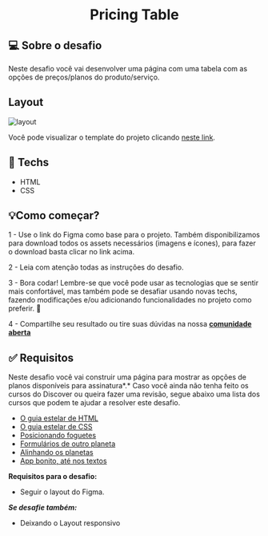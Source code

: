 <h1 align="center">Pricing Table</h1>

## 💻 Sobre o desafio

Neste desafio você vai desenvolver uma página com uma tabela com as opções de preços/planos do produto/serviço.

## Layout

<img src="https://ik.imagekit.io/gczsuhmv3/pricingtable_b2_DR-ThQ.png?ik-sdk-version=javascript-1.4.3&updatedAt=1643755420215" alt="layout"/>

Você pode visualizar o template do projeto clicando [neste link](https://www.figma.com/file/sSq019RDznSm3eyZoo3OHc/DD-Pricing-Table/duplicate).

## 🚀 **Techs**

- HTML
- CSS

## 💡**Como começar?**

1 - Use o link do Figma como base para o projeto. Também disponibilizamos para download todos os assets necessários (imagens e ícones), para fazer o download basta clicar no link acima.

2 - Leia com atenção todas as instruções do desafio.

3 - Bora codar! Lembre-se que você pode usar as tecnologias que se sentir mais confortável, mas também pode se desafiar usando novas techs, fazendo modificações e/ou adicionando funcionalidades no projeto como preferir. 🚀

4 - Compartilhe seu resultado ou tire suas dúvidas na nossa [**comunidade aberta**](https://discord.gg/bacwY2gDCF)

## ✅ **Requisitos**

Neste desafio você vai construir uma página para mostrar as opções de planos disponíveis para assinatura*.* Caso você ainda não tenha feito os cursos do Discover ou queira fazer uma revisão, segue abaixo uma lista dos cursos que podem te ajudar a resolver este desafio.

- [O guia estelar de HTML](https://app.rocketseat.com.br/node/o-guia-estelar-de-html)
- [O guia estelar de CSS](https://app.rocketseat.com.br/node/o-guia-estelar-de-css)
- [Posicionando foguetes](https://app.rocketseat.com.br/node/posicionando-foguetes)
- [Formulários de outro planeta](https://app.rocketseat.com.br/node/formularios-de-outro-planeta)
- [Alinhando os planetas](https://app.rocketseat.com.br/node/flexbox)
- [App bonito, até nos textos](https://app.rocketseat.com.br/node/flexbox)

**Requisitos para o desafio:**

- Seguir o layout do Figma.

**_Se desafie também:_**

- Deixando o Layout responsivo
